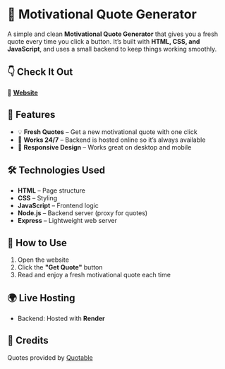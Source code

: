# 💬 Motivational Quote Generator

A simple and clean **Motivational Quote Generator** that gives you a fresh quote every time you click a button. It’s built with **HTML, CSS, and JavaScript**, and uses a small backend to keep things working smoothly.

## 👇 Check It Out
🔗 **[Website]()**

## 🚀 Features

* 💡 **Fresh Quotes** – Get a new motivational quote with one click
* 🔄 **Works 24/7** – Backend is hosted online so it’s always available
* 📱 **Responsive Design** – Works great on desktop and mobile

## 🛠️ Technologies Used

* **HTML** – Page structure
* **CSS** – Styling
* **JavaScript** – Frontend logic
* **Node.js** – Backend server (proxy for quotes)
* **Express** – Lightweight web server

## 📖 How to Use

1. Open the website
2. Click the **"Get Quote"** button
3. Read and enjoy a fresh motivational quote each time

## 🌍 Live Hosting

* Backend: Hosted with **Render**

## 🙌 Credits


Quotes provided by [Quotable](https://github.com/lukePeavey/quotable)
